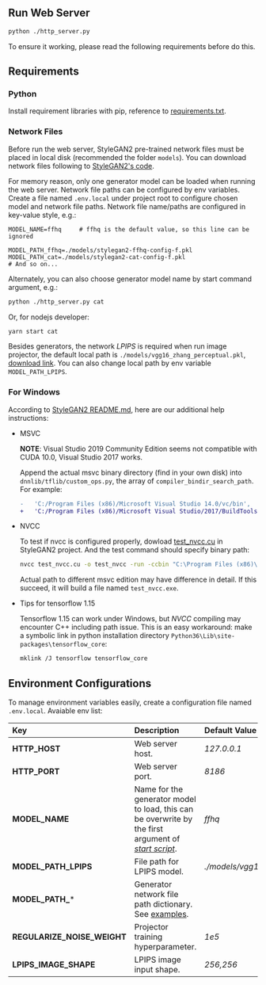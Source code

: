 ## Run Web Server

```.bash
python ./http_server.py
```

To ensure it working, please read the following requirements before do this.

## Requirements

### Python

Install requirement libraries with pip, reference to [requirements.txt](./requirements.txt).

### Network Files

Before run the web server, StyleGAN2 pre-trained network files must be placed in local disk (recommended the folder `models`). You can download network files following to [StyleGAN2's code](https://github.com/NVlabs/stylegan2/blob/master/pretrained_networks.py).

For memory reason, only one generator model can be loaded when running the web server. Network file paths can be configured by env variables. Create a file named `.env.local` under project root to configure chosen model and network file paths. Network file name/paths are configured in key-value style, e.g.:

<a name="model-paths-example"></a>
```.env
MODEL_NAME=ffhq		# ffhq is the default value, so this line can be ignored 

MODEL_PATH_ffhq=./models/stylegan2-ffhq-config-f.pkl
MODEL_PATH_cat=./models/stylegan2-cat-config-f.pkl
# And so on...
```

Alternately, you can also choose generator model name by start command argument, e.g.:

```.bash
python ./http_server.py cat
```

Or, for nodejs developer:

```.bash
yarn start cat
```

Besides generators, the network *LPIPS* is required when run image projector, the default local path is `./models/vgg16_zhang_perceptual.pkl`, [download link](https://drive.google.com/uc?id=1N2-m9qszOeVC9Tq77WxsLnuWwOedQiD2). You can also change local path by env variable `MODEL_PATH_LPIPS`.

### For Windows

According to [StyleGAN2 README.md](https://github.com/NVlabs/stylegan2#requirements), here are our additional help instructions:

* MSVC

	**NOTE**: Visual Studio 2019 Community Edition seems not compatible with CUDA 10.0, Visual Studio 2017 works.

	Append the actual msvc binary directory (find in your own disk) into `dnnlib/tflib/custom_ops.py`, the array of `compiler_bindir_search_path`. For example:

	```patch
	-	'C:/Program Files (x86)/Microsoft Visual Studio 14.0/vc/bin',
	+	'C:/Program Files (x86)/Microsoft Visual Studio/2017/BuildTools/VC/Tools/MSVC/14.16.27023/bin/Hostx64/x64',
	```

* NVCC

	To test if nvcc is configured properly, dowload [test_nvcc.cu](https://github.com/NVlabs/stylegan2/blob/master/test_nvcc.cu) in StyleGAN2 project. And the test command should specify binary path:

	```.bash
	nvcc test_nvcc.cu -o test_nvcc -run -ccbin "C:\Program Files (x86)\Microsoft VisualStudio\2017\BuildTools\VC\Tools\MSVC\14.16.27023\bin\Hostx64\x64"
	```

	Actual path to different msvc edition may have difference in detail. If this succeed, it will build a file named `test_nvcc.exe`.

* Tips for tensorflow 1.15

	Tensorflow 1.15 can work under Windows, but *NVCC* compiling may encounter C++ including path issue. This is an easy workaround: make a symbolic link in python installation directory `Python36\Lib\site-packages\tensorflow_core`:

	```.bash
	mklink /J tensorflow tensorflow_core
	```

## Environment Configurations

To manage environment variables easily, create a configuration file named `.env.local`. Avaiable env list:

Key							| Description							| Default Value
:--							| :--									| :--
**HTTP_HOST**				| Web server host.						| *127.0.0.1*
**HTTP_PORT**				| Web server port.						| *8186*
**MODEL_NAME**				| Name for the generator model to load, this can be overwrite by the first argument of *[start script](./package.json#L7)*.	| *ffhq*
**MODEL_PATH_LPIPS**		| File path for LPIPS model.			| *./models/vgg16_zhang_perceptual.pkl*
**MODEL_PATH_***			| Generator network file path dictionary. See [examples](#model-paths-example).	|
**REGULARIZE_NOISE_WEIGHT**	| Projector training hyperparameter.	| *1e5*
**LPIPS_IMAGE_SHAPE**			| LPIPS image input shape.				| *256,256*
